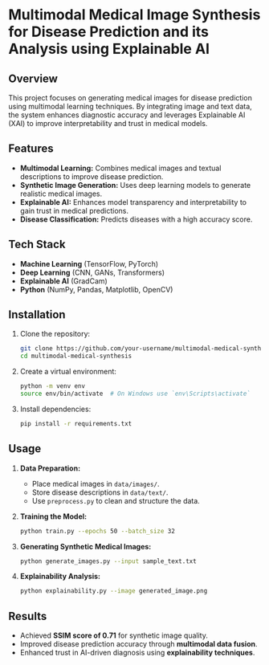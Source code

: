 # Multimodal Medical Image Synthesis for Disease Prediction and its Analysis using Explainable AI

## Overview
This project focuses on generating medical images for disease prediction using multimodal learning techniques. By integrating image and text data, the system enhances diagnostic accuracy and leverages Explainable AI (XAI) to improve interpretability and trust in medical models.

## Features
- **Multimodal Learning:** Combines medical images and textual descriptions to improve disease prediction.
- **Synthetic Image Generation:** Uses deep learning models to generate realistic medical images.
- **Explainable AI:** Enhances model transparency and interpretability to gain trust in medical predictions.
- **Disease Classification:** Predicts diseases with a high accuracy score.

## Tech Stack
- **Machine Learning** (TensorFlow, PyTorch)
- **Deep Learning** (CNN, GANs, Transformers)
- **Explainable AI** (GradCam)
- **Python** (NumPy, Pandas, Matplotlib, OpenCV)

## Installation
1. Clone the repository:
   ```sh
   git clone https://github.com/your-username/multimodal-medical-synthesis.git
   cd multimodal-medical-synthesis
   ```
2. Create a virtual environment:
   ```sh
   python -m venv env
   source env/bin/activate  # On Windows use `env\Scripts\activate`
   ```
3. Install dependencies:
   ```sh
   pip install -r requirements.txt
   ```

## Usage
1. **Data Preparation:**
   - Place medical images in `data/images/`.
   - Store disease descriptions in `data/text/`.
   - Use `preprocess.py` to clean and structure the data.

2. **Training the Model:**
   ```sh
   python train.py --epochs 50 --batch_size 32
   ```

3. **Generating Synthetic Medical Images:**
   ```sh
   python generate_images.py --input sample_text.txt
   ```

4. **Explainability Analysis:**
   ```sh
   python explainability.py --image generated_image.png
   ```

## Results
- Achieved **SSIM score of 0.71** for synthetic image quality.
- Improved disease prediction accuracy through **multimodal data fusion**.
- Enhanced trust in AI-driven diagnosis using **explainability techniques**.

